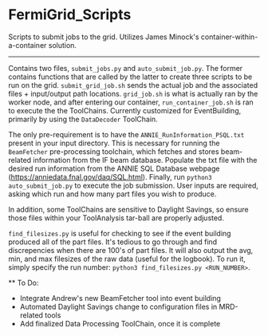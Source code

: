 # FermiGrid_Scripts

Scripts to submit jobs to the grid. Utilizes James Minock's container-within-a-container solution.

-----------------------
Contains two files, ```submit_jobs.py``` and ```auto_submit_job.py```. The former contains functions that are called by the latter to create three scripts to be run on the grid. ```submit_grid_job.sh``` sends the actual job and the associated files + input/output path locations. ```grid_job.sh``` is what is actually ran by the worker node, and after entering our container, ```run_container_job.sh``` is ran to execute the the ToolChains. Currently customized for EventBuilding, primarily by using the ```DataDecoder``` ToolChain.


The only pre-requirement is to have the ```ANNIE_RunInformation_PSQL.txt``` present in your input directory. This is necessary for running the ```BeamFetcher``` pre-processing toolchain, which fetches and stores beam-related information from the IF beam database. Populate the txt file with the desired run information from the ANNIE SQL Database webpage (https://anniedata.fnal.gov/daq/SQL.html). Finally, run ```python3 auto_submit_job.py``` to execute the job submission. User inputs are required, asking which run and how many part files you wish to produce. 

In addition, some ToolChains are sensitive to Daylight Savings, so ensure those files within your ToolAnalysis tar-ball are properly adjusted. 

```find_filesizes.py``` is useful for checking to see if the event building produced all of the part files. It's tedious to go through and find discrepencies when there are 100's of part files. It will also output the avg, min, and max filesizes of the raw data (useful for the logbook). To run it, simply specify the run number: ```python3 find_filesizes.py <RUN_NUMBER>```.

** To Do: 
- Integrate Andrew's new BeamFetcher tool into event building
- Automated Daylight Savings change to configuration files in MRD-related tools
- Add finalized Data Processing ToolChain, once it is complete
